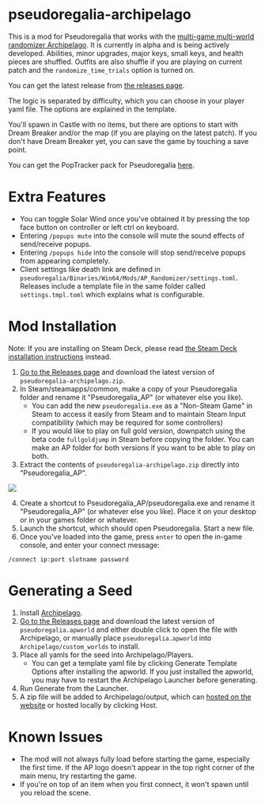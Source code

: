 # pseudoregalia-archipelago
This is a mod for Pseudoregalia that works with the [multi-game multi-world randomizer Archipelago](https://archipelago.gg/). It is currently in alpha and is being actively developed. Abilities, minor upgrades, major keys, small keys, and health pieces are shuffled. Outfits are also shuffle if you are playing on current patch and the `randomize_time_trials` option is turned on.

You can get the latest release from [the releases page](https://github.com/qwint/pseudoregalia-archipelago/releases).

The logic is separated by difficulty, which you can choose in your player yaml file. The options are explained in the template.

You'll spawn in Castle with no items, but there are options to start with Dream Breaker and/or the map (if you are playing on the latest patch). If you don't have Dream Breaker yet, you can save the game by touching a save point.

You can get the PopTracker pack for Pseudoregalia [here](https://github.com/highrow623/pseudoregalia_brooty).


# Extra Features
- You can toggle Solar Wind once you've obtained it by pressing the top face button on controller or left ctrl on keyboard.
- Entering `/popups mute` into the console will mute the sound effects of send/receive popups.
- Entering `/popups hide` into the console will stop send/receive popups from appearing completely.
- Client settings like death link are defined in `pseudoregalia/Binaries/Win64/Mods/AP_Randomizer/settings.toml`. Releases include a template file in the same folder called `settings.tmpl.toml` which explains what is configurable.


# Mod Installation
Note: If you are installing on Steam Deck, please read [the Steam Deck installation instructions](https://github.com/qwint/pseudoregalia-archipelago/blob/main/docs/steam_deck_installation.md) instead.
1. [Go to the Releases page](https://github.com/qwint/pseudoregalia-archipelago/releases/latest) and download the latest version of `pseudoregalia-archipelago.zip`.
2. In Steam/steamapps/common, make a copy of your Pseudoregalia folder and rename it "Pseudoregalia_AP" (or whatever else you like).
   * You can add the new `pseudoregalia.exe` as a "Non-Steam Game" in Steam to access it easily from Steam and to maintain Steam Input compatibility (which may be required for some controllers)
   * If you would like to play on full gold version, downpatch using the beta code `fullgoldjump` in Steam before copying the folder. You can make an AP folder for both versions if you want to be able to play on both.
3. Extract the contents of `pseudoregalia-archipelago.zip` directly into "Pseudoregalia_AP".

![](https://i.imgur.com/SGPm9oq.jpg)

4. Create a shortcut to Pseudoregalia_AP/pseudoregalia.exe and rename it "Pseudoregalia_AP" (or whatever else you like). Place it on your desktop or in your games folder or whatever.
5. Launch the shortcut, which should open Pseudoregalia. Start a new file.
6. Once you've loaded into the game, press `enter` to open the in-game console, and enter your connect message:

`/connect ip:port slotname password`


# Generating a Seed
1. Install [Archipelago](https://archipelago.gg/tutorial/Archipelago/setup/en).
2. [Go to the Releases page](https://github.com/qwint/pseudoregalia-archipelago/releases/latest) and download the latest version of `pseudoregalia.apworld` and either double click to open the file with Archipelago, or manually place `pseudoregalia.apworld` into `Archipelago/custom_worlds` to install.
3. Place all yamls for the seed into Archipelago/Players.
   * You can get a template yaml file by clicking Generate Template Options after installing the apworld. If you just installed the apworld, you may have to restart the Archipelago Launcher before generating.
4. Run Generate from the Launcher.
5. A zip file will be added to Archipelago/output, which can [hosted on the website](https://archipelago.gg/uploads) or hosted locally by clicking Host.


# Known Issues
- The mod will not always fully load before starting the game, especially the first time. If the AP logo doesn't appear in the top right corner of the main menu, try restarting the game.
- If you're on top of an item when you first connect, it won't spawn until you reload the scene.
